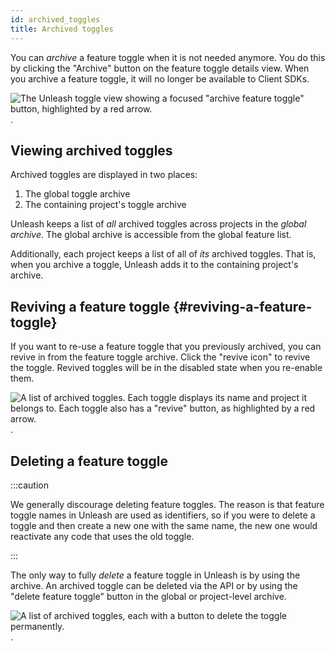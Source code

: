 ```yaml
---
id: archived_toggles
title: Archived toggles
---
```


You can _archive_ a feature toggle when it is not needed anymore. You do this by clicking the "Archive" button on the feature toggle details view. When you archive a feature toggle, it will no longer be available to Client SDKs.

![The Unleash toggle view showing a focused "archive feature toggle" button, highlighted by a red arrow.](/img/archive-toggle.png 'Archiving a Feature Toggle').

## Viewing archived toggles

Archived toggles are displayed in two places:

1. The global toggle archive
2. The containing project's toggle archive

Unleash keeps a list of _all_ archived toggles across projects in the _global archive_. The global archive is accessible from the global feature list.

Additionally, each project keeps a list of all of _its_ archived toggles. That is, when you archive a toggle, Unleash adds it to the containing project's archive.

## Reviving a feature toggle {#reviving-a-feature-toggle}

If you want to re-use a feature toggle that you previously archived, you can revive in from the feature toggle archive. Click the "revive icon" to revive the toggle. Revived toggles will be in the disabled state when you re-enable them.

![A list of archived toggles. Each toggle displays its name and project it belongs to. Each toggle also has a "revive" button, as highlighted by a red arrow.](/img/archive-toggle-revive.png 'Reviving a Feature Toggle').

## Deleting a feature toggle

:::caution

We generally discourage deleting feature toggles. The reason is that feature toggle names in Unleash are used as identifiers, so if you were to delete a toggle and then create a new one with the same name, the new one would reactivate any code that uses the old toggle.

:::

The only way to fully _delete_ a feature toggle in Unleash is by using the archive. An archived toggle can be deleted via the API or by using the "delete feature toggle" button in the global or project-level archive.

![A list of archived toggles, each with a button to delete the toggle permanently.](/img/archive-toggle-delete.png).
